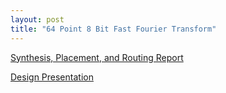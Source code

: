 ```yaml
---
layout: post
title: "64 Point 8 Bit Fast Fourier Transform"
---
```


[Synthesis, Placement, and Routing Report](https://zackfravel.github.io/assets/pdf/fft.pdf)   

[Design Presentation](https://zackfravel.github.io/assets/pdf/fftpresentation.pdf) 
